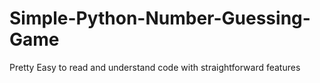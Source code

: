 # Simple-Python-Number-Guessing-Game
Pretty Easy to read and understand code with straightforward features
